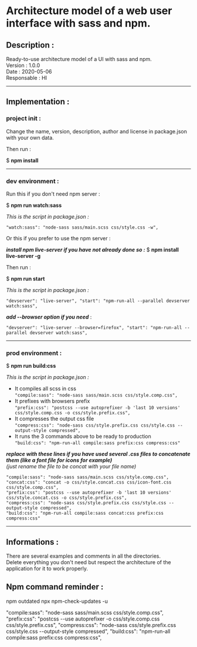 # Architecture model of a web user interface with sass and npm.

## Description :

Ready-to-use architecture model of a UI with sass and npm.  
Version : 1.0.0  
Date : 2020-05-06  
Responsable : HI

---

## Implementation :

### project init :

Change the name, version, description, author and license in package.json with your own data.

Then run :

$ **npm install**

---

### dev environment :

Run this if you don't need npm server :

$ **npm run watch:sass**

_This is the script in package.json :_

`"watch:sass": "node-sass sass/main.scss css/style.css -w",`

Or this if you prefer to use the npm server :

**_install npm live-server if you have not already done so :_**
$ **npm install live-server -g**

Then run :

$ **npm run start**

_This is the script in package.json :_

`"devserver": "live-server", "start": "npm-run-all --parallel devserver watch:sass",`

**_add --browser option if you need_** :

`"devserver": "live-server --browser=firefox", "start": "npm-run-all --parallel devserver watch:sass",`

---

### prod environment :

$ **npm run build:css**

_This is the script in package.json :_

- It compiles all scss in css  
   `"compile:sass": "node-sass sass/main.scss css/style.comp.css",`
- It prefixes with browsers prefix  
   `"prefix:css": "postcss --use autoprefixer -b 'last 10 versions' css/style.comp.css -o css/style.prefix.css",`
- It compresses the output css file  
   `"compress:css": "node-sass css/style.prefix.css css/style.css --output-style compressed",`
- It runs the 3 commands above to be ready to production  
   `"build:css": "npm-run-all compile:sass prefix:css compress:css"`

**_replace with these lines if you have used several .css files to concatenate them (like a font file for icons for example)_**  
_(just rename the file to be concat with your file name)_

`"compile:sass": "node-sass sass/main.scss css/style.comp.css",`  
`"concat:css": "concat -o css/style.concat.css css/icon-font.css css/style.comp.css",`  
`"prefix:css": "postcss --use autoprefixer -b 'last 10 versions' css/style.concat.css -o css/style.prefix.css",`  
`"compress:css": "node-sass css/style.prefix.css css/style.css --output-style compressed",`  
`"build:css": "npm-run-all compile:sass concat:css prefix:css compress:css"`

---

## Informations :

There are several examples and comments in all the directories.  
Delete everything you don't need but respect the architecture of the application for it to work properly.

## Npm command reminder :

npm outdated
npx npm-check-updates -u

"compile:sass": "node-sass sass/main.scss css/style.comp.css",
"prefix:css": "postcss --use autoprefixer -o css/style.comp.css css/style.prefix.css",
"compress:css": "node-sass css/style.prefix.css css/style.css --output-style compressed",
"build:css": "npm-run-all compile:sass prefix:css compress:css",
